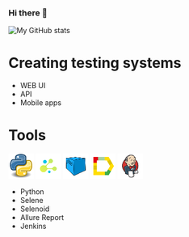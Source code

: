 ### Hi there 👋

![My GitHub stats](https://github-readme-stats.vercel.app/api?username=A-Prudnikova&theme=dark&show_icons=true)

# Creating testing systems
- WEB UI
- API
- Mobile apps

# Tools
![python](files/pythonn.png)
![Selene](files/selenne.png)
![Selenoid](files/Selenoid.png)
![Allure_Report](files/Allure_Report.png)
![Jenkins](files/Jenkins.png)


- Python
- Selene
- Selenoid
- Allure Report
- Jenkins

